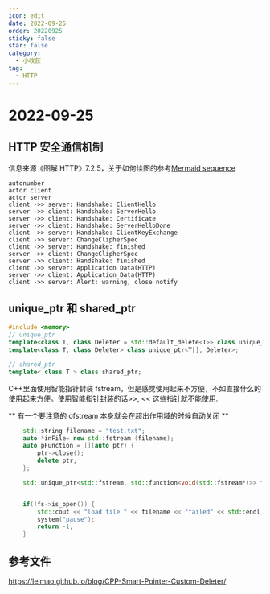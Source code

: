 ```yaml
---
icon: edit
date: 2022-09-25
order: 20220925
sticky: false
star: false
category:
  - 小收获
tag:
  - HTTP
---
```


<!-- more -->

# 2022-09-25

## HTTP 安全通信机制

信息来源《图解 HTTP》7.2.5，关于如何绘图的参考[Mermaid sequence](https://mermaid-js.github.io/mermaid/#/sequenceDiagram)

```sequence
autonumber
actor client
actor server
client ->> server: Handshake: ClientHello
server ->> client: Handshake: ServerHello
server ->> client: Handshake: Certificate
server ->> client: Handshake: ServerHelloDone
client ->> server: Handshake: ClientKeyExchange
client ->> server: ChangeClipherSpec
client ->> server: Handshake: finished
server ->> client: ChangeClipherSpec
server ->> client: Handshake: finished
client ->> server: Application Data(HTTP)
server ->> client: Application Data(HTTP)
client ->> server: Alert: warning, close notify
```

## unique_ptr 和 shared_ptr

```cpp
#include <memory>
// unique_ptr
template<class T, class Deleter = std::default_delete<T>> class unique_ptr;
template<class T, class Deleter> class unique_ptr<T[], Deleter>;

// shared_ptr
template< class T > class shared_ptr;
```

C++里面使用智能指针封装 fstream，但是感觉使用起来不方便，不如直接什么的使用起来方便。使用智能指针封装的话>>, << 这些指针就不能使用.

** 有一个要注意的 ofstream 本身就会在超出作用域的时候自动关闭 **

```cpp
    std::string filename = "test.txt";
    auto *inFile= new std::fstream (filename);
    auto pFunction = [](auto ptr) {
        ptr->close();
        delete ptr;
    };

    std::unique_ptr<std::fstream, std::function<void(std::fstream*)>> fs(inFile, pFunction);


    if(!fs->is_open()) {
        std::cout << "load file " << filename << "failed" << std::endl;
        system("pause");
        return -1;
    }

```

## 参考文件

https://leimao.github.io/blog/CPP-Smart-Pointer-Custom-Deleter/
